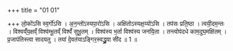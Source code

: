 +++
title = "01 01"

+++
लो॒को॑ऽसि स्व॒र्गो॑ऽसि । अ॒न॒न्तो॑ऽस्यपा॒रो॑ऽसि । अक्षि॑तोऽस्यक्ष॒य्यो॑ऽसि । तप॑सः प्रति॒ष्ठा । त्वयी॒दम॒न्तः । विश्वय्ँ॑य॒क्षव्ँ विश्व॑म्भू॒तव्ँ विश्वँ॑ सुभू॒तम् । विश्व॑स्य भ॒र्ता विश्व॑स्य जनयि॒ता । तन्त्वोप॑दधे काम॒दुघ॒मक्षि॑तम् । प्र॒जाप॑तिस्त्वा सादयतु । तया॑ दे॒वत॑याऽङ्गिर॒स्वद्ध्रु॒वा सी॑द ॥ 1 ॥

